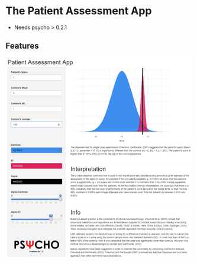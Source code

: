 # The Patient Assessment App


- Needs psycho > 0.2.1


## Features

<p><a href=https://neuropsychology.github.io/psycho.R/><img src="https://github.com/neuropsychology/PatientAssessmentApp/blob/master/www/Screeshot.PNG" alt="Patient Assessment App"></a></p>